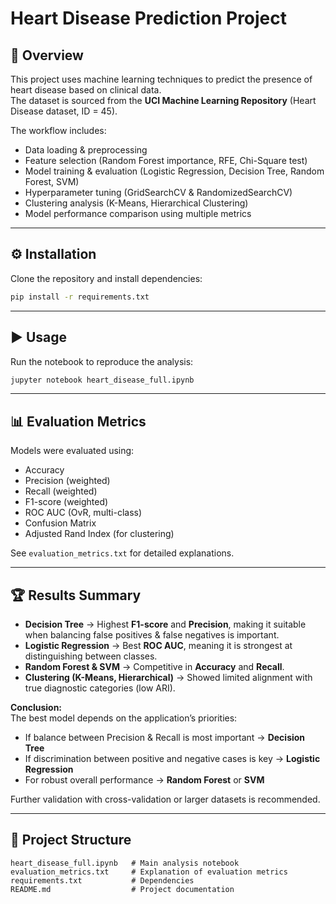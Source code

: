 # Heart Disease Prediction Project

## 📌 Overview
This project uses machine learning techniques to predict the presence of heart disease based on clinical data.  
The dataset is sourced from the **UCI Machine Learning Repository** (Heart Disease dataset, ID = 45).

The workflow includes:
- Data loading & preprocessing
- Feature selection (Random Forest importance, RFE, Chi-Square test)
- Model training & evaluation (Logistic Regression, Decision Tree, Random Forest, SVM)
- Hyperparameter tuning (GridSearchCV & RandomizedSearchCV)
- Clustering analysis (K-Means, Hierarchical Clustering)
- Model performance comparison using multiple metrics

---

## ⚙️ Installation
Clone the repository and install dependencies:

```bash
pip install -r requirements.txt
```

---

## ▶️ Usage
Run the notebook to reproduce the analysis:

```bash
jupyter notebook heart_disease_full.ipynb
```

---

## 📊 Evaluation Metrics
Models were evaluated using:
- Accuracy
- Precision (weighted)
- Recall (weighted)
- F1-score (weighted)
- ROC AUC (OvR, multi-class)
- Confusion Matrix
- Adjusted Rand Index (for clustering)

See `evaluation_metrics.txt` for detailed explanations.

---

## 🏆 Results Summary
- **Decision Tree** → Highest **F1-score** and **Precision**, making it suitable when balancing false positives & false negatives is important.  
- **Logistic Regression** → Best **ROC AUC**, meaning it is strongest at distinguishing between classes.  
- **Random Forest & SVM** → Competitive in **Accuracy** and **Recall**.  
- **Clustering (K-Means, Hierarchical)** → Showed limited alignment with true diagnostic categories (low ARI).  

**Conclusion:**  
The best model depends on the application’s priorities:  
- If balance between Precision & Recall is most important → **Decision Tree**  
- If discrimination between positive and negative cases is key → **Logistic Regression**  
- For robust overall performance → **Random Forest** or **SVM**  

Further validation with cross-validation or larger datasets is recommended.

---

## 📂 Project Structure
```
heart_disease_full.ipynb   # Main analysis notebook
evaluation_metrics.txt     # Explanation of evaluation metrics
requirements.txt           # Dependencies
README.md                  # Project documentation
```
